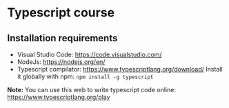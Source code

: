 # Typescript course

## Installation requirements

- Visual Studio Code: https://code.visualstudio.com/  
- NodeJs: https://nodejs.org/en/  
- Typescript compilator: https://www.typescriptlang.org/download/
  Install it globally with npm: `npm install -g typescript`

**Note:** You can use this web to write typescript code online: https://www.typescriptlang.org/play

